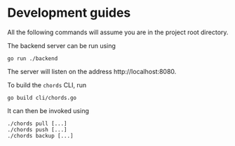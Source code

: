 # Development guides

All the following commands will assume you are in the project root directory.

The backend server can be run using
```
go run ./backend
```
The server will listen on the address http://localhost:8080.

To build the `chords` CLI, run
```
go build cli/chords.go
```
It can then be invoked using
```
./chords pull [...]
./chords push [...]
./chords backup [...]
```